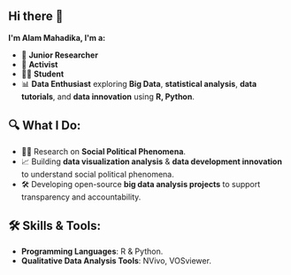 ## Hi there 👋 


**I'm  Alam Mahadika, I'm  a:** 
- 🔎 **Junior Researcher**
- 📣 **Activist**
- 👨‍🎓 **Student**  
- 📊 **Data Enthusiast** exploring **Big Data**, **statistical analysis**, **data tutorials**, and **data innovation** using **R, Python**.

## 🔍 What I Do:
- 🧑‍🔬 Research on **Social Political Phenomena**.  
- 📈 Building **data visualization analysis** & **data development innovation** to understand social political phenomena.  
- 🛠️ Developing open-source **big data analysis projects** to support transparency and accountability.  

## 🛠️ Skills & Tools:
- **Programming Languages**: R & Python.   
- **Qualitative Data Analysis Tools**: NVivo, VOSviewer.
  
